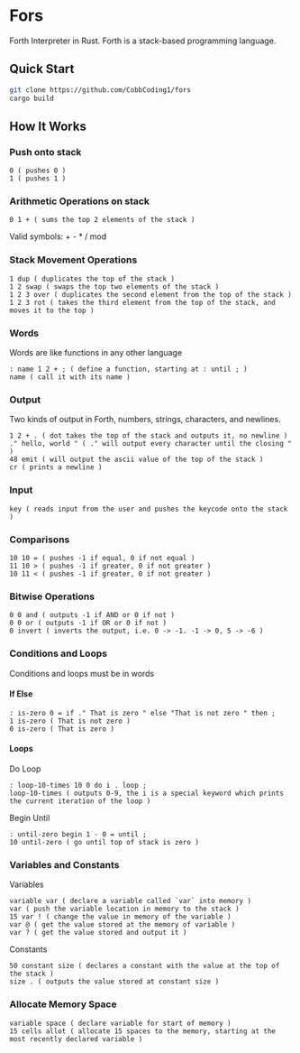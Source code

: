 # Fors
Forth Interpreter in Rust.
Forth is a stack-based programming language.

## Quick Start
```sh
git clone https://github.com/CobbCoding1/fors
cargo build
```

## How It Works

### Push onto stack
```Forth
0 ( pushes 0 )
1 ( pushes 1 )
```

### Arithmetic Operations on stack
```Forth
0 1 + ( sums the top 2 elements of the stack )
```
Valid symbols: + - * / mod

### Stack Movement Operations
```Forth
1 dup ( duplicates the top of the stack )
1 2 swap ( swaps the top two elements of the stack )
1 2 3 over ( duplicates the second element from the top of the stack )
1 2 3 rot ( takes the third element from the top of the stack, and moves it to the top )
```

### Words
Words are like functions in any other language
```Forth
: name 1 2 + ; ( define a function, starting at : until ; )
name ( call it with its name )
```

### Output
Two kinds of output in Forth, numbers, strings, characters, and newlines.
```Forth
1 2 + . ( dot takes the top of the stack and outputs it, no newline )
." hello, world " ( ." will output every character until the closing " )
48 emit ( will output the ascii value of the top of the stack )
cr ( prints a newline )
```

### Input
```Forth
key ( reads input from the user and pushes the keycode onto the stack )
```

### Comparisons
```Forth
10 10 = ( pushes -1 if equal, 0 if not equal )
11 10 > ( pushes -1 if greater, 0 if not greater )
10 11 < ( pushes -1 if greater, 0 if not greater )
```

### Bitwise Operations
```Forth
0 0 and ( outputs -1 if AND or 0 if not )
0 0 or ( outputs -1 if OR or 0 if not )
0 invert ( inverts the output, i.e. 0 -> -1. -1 -> 0, 5 -> -6 )
```

### Conditions and Loops
Conditions and loops must be in words
#### If Else
```Forth
: is-zero 0 = if ." That is zero " else "That is not zero " then ;
1 is-zero ( That is not zero )
0 is-zero ( That is zero )
```
#### Loops
Do Loop
```Forth
: loop-10-times 10 0 do i . loop ;
loop-10-times ( outputs 0-9, the i is a special keyword which prints the current iteration of the loop )
```
Begin Until
```Forth
: until-zero begin 1 - 0 = until ;
10 until-zero ( go until top of stack is zero )
```

### Variables and Constants
Variables
```Forth
variable var ( declare a variable called `var` into memory )
var ( push the variable location in memory to the stack )
15 var ! ( change the value in memory of the variable )
var @ ( get the value stored at the memory of variable )
var ? ( get the value stored and output it )
```
Constants
```Forth
50 constant size ( declares a constant with the value at the top of the stack )
size . ( outputs the value stored at constant size )
```

### Allocate Memory Space
```
variable space ( declare variable for start of memory )
15 cells allot ( allocate 15 spaces to the memory, starting at the most recently declared variable )
```
